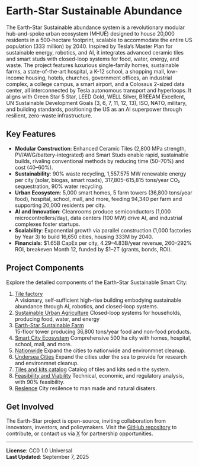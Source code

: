 # Earth-Star Sustainable Abundance

The Earth-Star Sustainable abundance system is a revolutionary modular hub-and-spoke urban ecosystem (MHUE) designed to house 20,000 residents in a 500-hectare footprint, scalable to accommodate the entire US population (333 million) by 2040. Inspired by Tesla’s Master Plan for sustainable energy, robotics, and AI, it integrates advanced ceramic tiles and smart studs with closed-loop systems for food, water, energy, and waste. The project features luxurious single-family homes, sustainable farms, a state-of-the-art hospital, a K-12 school, a shopping mall, low-income housing, hotels, churches, government offices, an industrial complex, a college campus, a smart airport, and a Colossus 2-sized data center, all interconnected by Tesla autonomous transport and hyperloops. It aligns with Green Star 5 Star, LEED Gold, WELL Silver, BREEAM Excellent, UN Sustainable Development Goals (3, 6, 7, 11, 12, 13), ISO, NATO, military, and building standards, positioning the US as an AI superpower through resilient, zero-waste infrastructure.

## Key Features
- **Modular Construction**: Enhanced Ceramic Tiles (2,800 MPa strength, PV/AWG/battery-integrated) and Smart Studs enable rapid, sustainable builds, rivaling conventional methods by reducing time (50–70%) and cost (40–60%).
- **Sustainability**: 90% waste recycling, 1,557.575 MW renewable energy per city (solar, biogas, smart roads), 317,805–615,815 tons/year CO₂ sequestration, 90% water recycling.
- **Urban Ecosystem**: 5,000 smart homes, 5 farm towers (36,800 tons/year food), hospital, school, mall, and more, feeding 94,340 per farm and supporting 20,000 residents per city.
- **AI and Innovation**: Cleanrooms produce semiconductors (1,000 microcontrollers/day), data centers (100 MW) drive AI, and industrial complexes foster startups.
- **Scalability**: Exponential growth via parallel construction (1,000 factories by Year 3) to build 16,650 cities, housing 333M by 2040.
- **Financials**: $1.65B CapEx per city, $4.29–$4.83B/year revenue, 260–292% ROI, breakeven Month 12, funded by $1–2T (grants, bonds, ROI).

## Project Components
Explore the detailed components of the Earth-Star Sustainable Smart City:

1. [Tile factory](docs/01-tilefactory.md)  
   A visionary, self-sufficient high-rise building embodying sustainable abundance through AI, robotics, and closed-loop systems.
2. [Sustainable Urban Agriculture](docs/02-UrbanArculture.md) 
   Closed-loop systems for households, producing food, water, and energy
3. [Earth-Star Sustainable Farm](docs/03-UrbanFarms)  
   15-floor tower producing 36,800 tons/year food and non-food products.
4. [Smart City Ecosystem](docs/04-SmartCity.md) 
   Comprehensive 500 ha city with homes, hospital, school, mall, and more.
5. [Nationwide](docs/05-nationwide.md) 
   Expand the cities to nationwide and environmnet cleanup.
6. [Undersea Cities](docs/06-undersea.md) 
   Expand the cities uder the sea to provide for research and environmnet cleanup.
7. [Tiles and kits catalog](docs/07-tilesandkits.md) 
   Catalog of tiles and kits sed n the system.
8. [Feasibility and Viability](docs/08-feasability.md) 
   Technical, economic, and regulatory analysis, with 90% feasibility.
9. [Reslence](docs/09-resilience.md) 
    City resilence to man made and natural disaters.


## Get Involved
The Earth-Star project is open-source, inviting collaboration from innovators, investors, and policymakers. Visit the [GitHub repository](https://github.com/drcarver/EarthStarSmartCity) to contribute, or contact us via [X](https://x.com/) for partnership opportunities.

---

**License**: CC0 1.0 Universal  
**Last Updated**: September 7, 2025
